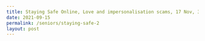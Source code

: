 ```yaml
---
title: Staying Safe Online, Love and impersonalisation scams, 17 Nov, 3pm - 4pm
date: 2021-09-15
permalink: /seniors/staying-safe-2
layout: post
---
```



